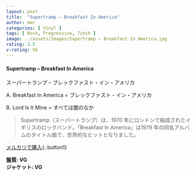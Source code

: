 ```yaml
---
layout: post
title:  "Supertramp – Breakfast In America"
author: mmr
categories: [ Vinyl ]
tags: [ Rock, Progressive, 7inch ]
image: ../assets/images/Supertramp – Breakfast In America.jpg
rating: 3.5
v-rating: VG
---
```


#### Supertramp – Breakfast In America

スーパートランプ – ブレックファスト・イン・アメリカ

A. Breakfast In America = ブレックファスト・イン・アメリカ

B. Lord Is It Mine = すべては闇のなか

> Supertramp（スーパートランプ）は、1970 年にロンドンで結成されたイギリスのロックバンド。「Breakfast In America」は1979 年の同名アルバムのタイトル曲で、世界的なヒットとなりました。

[メルカリで購入](https://jp.mercari.com/item/m63119040399){:.button1}

<div class="mt-4 mb-4 d-flex align-items-center">
<strong class="mr-1">盤質: VG</strong>
</div>
<div class="mt-4 mb-4 d-flex align-items-center">
<strong class="mr-1">ジャケット: VG</strong>
</div>
